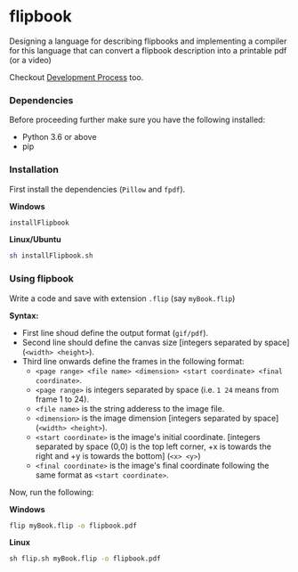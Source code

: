 # flipbook
Designing a language for describing flipbooks and implementing a compiler for this language that can convert a flipbook description into a printable pdf (or a video)

Checkout <a href="DevProcess.md">Development Process</a> too.

### Dependencies
Before proceeding further make sure you have the following installed:
* Python 3.6 or above
* pip

### Installation
First install the dependencies (`Pillow` and `fpdf`).

**Windows**
```cmd
installFlipbook
```
**Linux/Ubuntu**
```sh
sh installFlipbook.sh
```

### Using flipbook
Write a code and save with extension `.flip` (say `myBook.flip`)

**Syntax:**
* First line shoud define the output format (`gif/pdf`).
* Second line should define the canvas size [integers separated by space] (`<width> <height>`).
* Third line onwards define the frames in the following format:
    * `<page range> <file name> <dimension> <start coordinate> <final coordinate>`.
    * `<page range>` is integers separated by space (i.e. `1 24` means from frame 1 to 24).
    * `<file name>` is the string adderess to the image file.
    * `<dimension>` is the image dimension [integers separated by space] (`<width> <height>`).
    * `<start coordinate>` is the image's initial coordinate. [integers separated by space (0,0) is the top left corner, +x is towards the right and +y is towards the bottom] (`<x> <y>`)
    * `<final coordinate>` is the image's final coordinate following the same format as `<start coordinate>`.

Now, run the following:

**Windows**
```cmd
flip myBook.flip -o flipbook.pdf
```

**Linux**
```cmd
sh flip.sh myBook.flip -o flipbook.pdf
```
